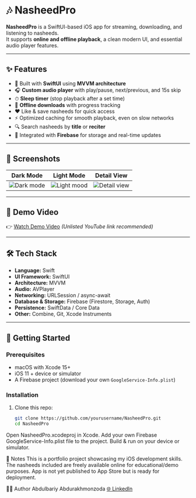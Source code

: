 # 🎶 NasheedPro

**NasheedPro** is a SwiftUI-based iOS app for streaming, downloading, and listening to nasheeds.  
It supports **online and offline playback**, a clean modern UI, and essential audio player features.  

---

## ✨ Features
- 📱 Built with **SwiftUI** using **MVVM architecture**
- 🎧 **Custom audio player** with play/pause, next/previous, and 15s skip
- ⏱ **Sleep timer** (stop playback after a set time)
- 💾 **Offline downloads** with progress tracking
- ❤️ Like & save nasheeds for quick access
- ⚡ Optimized caching for smooth playback, even on slow networks
- 🔍 Search nasheeds by **title** or **reciter**
- 🔐 Integrated with **Firebase** for storage and real-time updates

---

## 📸 Screenshots
| Dark Mode | Light Mode | Detail View |
|-------------|-------------|----------------|
| ![Dark mode](![dark](https://github.com/user-attachments/assets/19d80079-7f3b-4cf5-8e4b-17b5a2888836)) | ![Light mood](![light](https://github.com/user-attachments/assets/d2513ce3-07d0-46a8-835c-01e72ea7be46)) | ![Detail view](file:///Users/abdulboriy/Desktop/detail.jpg) |

---

## 🎥 Demo Video
👉 [Watch Demo Video](https://youtu.be/vtU7-wNpDn8) *(Unlisted YouTube link recommended)*

---

## 🛠 Tech Stack
- **Language:** Swift
- **UI Framework:** SwiftUI
- **Architecture:** MVVM
- **Audio:** AVPlayer
- **Networking:** URLSession / async-await
- **Database & Storage:** Firebase (Firestore, Storage, Auth)
- **Persistence:** SwiftData / Core Data
- **Other:** Combine, Git, Xcode Instruments

---

## 🚀 Getting Started

### Prerequisites
- macOS with Xcode 15+
- iOS 11 + device or simulator
- A Firebase project (download your own `GoogleService-Info.plist`)

### Installation
1. Clone this repo:
   ```bash
   git clone https://github.com/yourusername/NasheedPro.git
   cd NasheedPro
Open NasheedPro.xcodeproj in Xcode.
Add your own Firebase GoogleService-Info.plist file to the project.
Build & run on your device or simulator.

📌 Notes
This is a portfolio project showcasing my iOS development skills.
The nasheeds included are freely available online for educational/demo purposes.
App is not yet published to App Store but is ready for deployment.

👨‍💻 Author
Abdulbariy Abdurakhmonzoda
[🌐 LinkedIn](https://www.linkedin.com/in/abdulboriy-ios/) 
